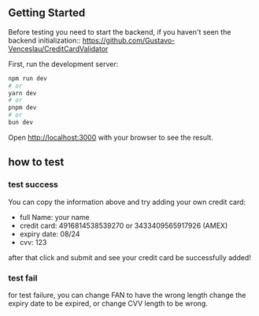 ## Getting Started

Before testing you need to start the backend, if you haven't seen the backend initialization:: https://github.com/Gustavo-Venceslau/CreditCardValidator

First, run the development server:

```bash
npm run dev
# or
yarn dev
# or
pnpm dev
# or
bun dev
```

Open [http://localhost:3000](http://localhost:3000) with your browser to see the result.


## how to test

### test success

You can copy the information above and try adding your own credit card:

 - full Name: your name
- credit card: 4916814538539270 or 3433409565917926 (AMEX)
- expiry date: 08/24
- cvv: 123

after that click and submit and see your credit card be successfully added!

### test fail

for test failure, you can change FAN to have the wrong length change the expiry date to be expired, or change CVV length to be wrong.

